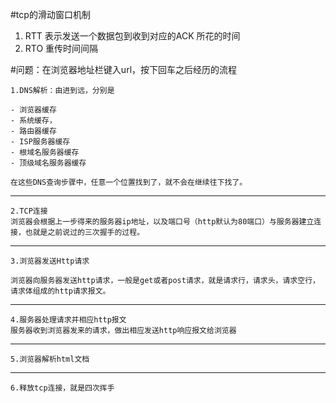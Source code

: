 #tcp的滑动窗口机制
1. RTT
	表示发送一个数据包到收到对应的ACK 所花的时间
2. RTO
	重传时间间隔



#问题：在浏览器地址栏键入url，按下回车之后经历的流程

	1.DNS解析：由进到远，分别是
	
	- 浏览器缓存
	- 系统缓存，
	- 路由器缓存
	- ISP服务器缓存
	- 根域名服务器缓存
	- 顶级域名服务器缓存

	在这些DNS查询步骤中，任意一个位置找到了，就不会在继续往下找了。
****
	2.TCP连接
	浏览器会根据上一步得来的服务器ip地址，以及端口号（http默认为80端口）与服务器建立连接，也就是之前说过的三次握手的过程。
***
	3.浏览器发送Http请求
	
	浏览器向服务器发送http请求，一般是get或者post请求，就是请求行，请求头，请求空行，请求体组成的http请求报文。
***
	4.服务器处理请求并相应http报文
	服务器收到浏览器发来的请求，做出相应发送http响应报文给浏览器
***
	5.浏览器解析html文档
***
	6.释放tcp连接，就是四次挥手